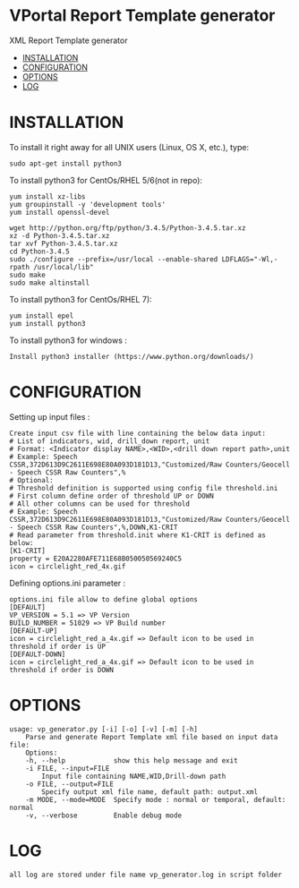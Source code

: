 # VPortal Report Template generator

XML Report Template generator

- [INSTALLATION](#installation)
- [CONFIGURATION](#configuration)
- [OPTIONS](#options)
- [LOG](#log)


# INSTALLATION

To install it right away for all UNIX users (Linux, OS X, etc.), type:

    sudo apt-get install python3

To install python3 for CentOs/RHEL 5/6(not in repo):

    yum install xz-libs
    yum groupinstall -y 'development tools'
    yum install openssl-devel

    wget http://python.org/ftp/python/3.4.5/Python-3.4.5.tar.xz
    xz -d Python-3.4.5.tar.xz
    tar xvf Python-3.4.5.tar.xz
    cd Python-3.4.5
    sudo ./configure --prefix=/usr/local --enable-shared LDFLAGS="-Wl,-rpath /usr/local/lib"
    sudo make
    sudo make altinstall

To install python3 for CentOs/RHEL 7):

    yum install epel
    yum install python3

To install python3 for windows :

    Install python3 installer (https://www.python.org/downloads/)

# CONFIGURATION

Setting up input files :

    Create input csv file with line containing the below data input:
    # List of indicators, wid, drill_down report, unit
    # Format: <Indicator display NAME>,<WID>,<drill down report path>,unit
    # Example: Speech CSSR,372D613D9C2611E698E80A093D181D13,"Customized/Raw Counters/Geocell - Speech CSSR Raw Counters",%
    # Optional:
    # Threshold definition is supported using config file threshold.ini
    # First column define order of threshold UP or DOWN
    # All other columns can be used for threshold
    # Example: Speech CSSR,372D613D9C2611E698E80A093D181D13,"Customized/Raw Counters/Geocell - Speech CSSR Raw Counters",%,DOWN,K1-CRIT
    # Read parameter from threshold.init where K1-CRIT is defined as below: 
    [K1-CRIT]
    property = E20A2280AFE711E68B050050569240C5
    icon = circlelight_red_4x.gif

Defining options.ini parameter :
    
    options.ini file allow to define global options
    [DEFAULT]
    VP_VERSION = 5.1 => VP Version
    BUILD_NUMBER = 51029 => VP Build number
    [DEFAULT-UP]
    icon = circlelight_red_a_4x.gif => Default icon to be used in threshold if order is UP
    [DEFAULT-DOWN]
    icon = circlelight_red_a_4x.gif => Default icon to be used in threshold if order is DOWN
    
    
# OPTIONS

    usage: vp_generator.py [-i] [-o] [-v] [-m] [-h]
        Parse and generate Report Template xml file based on input data file:
        Options:
        -h, --help            show this help message and exit
        -i FILE, --input=FILE
            Input file containing NAME,WID,Drill-down path
        -o FILE, --output=FILE
            Specify output xml file name, default path: output.xml
        -m MODE, --mode=MODE  Specify mode : normal or temporal, default: normal
        -v, --verbose         Enable debug mode


# LOG
    all log are stored under file name vp_generator.log in script folder